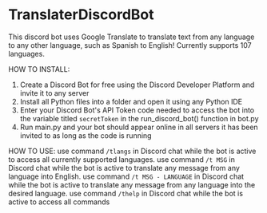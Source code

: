 # TranslaterDiscordBot

This discord bot uses Google Translate to translate text from any language to any other language, such as Spanish to English! Currently supports 107 languages. 

HOW TO INSTALL:
1. Create a Discord Bot for free using the Discord Developer Platform and invite it to any server
2. Install all Python files into a folder and open it using any Python IDE
3. Enter your Discord Bot's API Token code needed to access the bot into the variable titled `secretToken` in the run_discord_bot() function in bot.py
4. Run main.py and your bot should appear online in all servers it has been invited to as long as the code is running 

HOW TO USE:
use command `/tlangs` in Discord chat while the bot is active to access all currently supported languages. 
use command `/t MSG` in Discord chat while the bot is active to translate any message from any language into English. 
use command `/t MSG - LANGUAGE` in Discord chat while the bot is active to translate any message from any language into the desired language. 
use command `/thelp` in Discord chat while the bot is active to access all commands 
